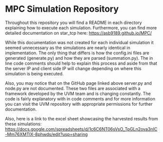 # MPC Simulation Repository

Throughout this repository you will find a README in each directory explaining how to execute each simulation.
Furthermore, you can find more detailed documentation on star_tcp here: https://asb9189.github.io/MPC/

While this documentation was not created for each individual simulation it seemed unnecessary as the simulations are nearly identical
in implementation. The only thing that differs is how the config.ini files are generated (generate.py) and how they are parsed (summation.py).
The in line code comments should help to explain this process and aside from that the server IP and client side IP will change depending on
where this simulation is being executed.

Also, you may notice that on the GitHub page linked above server.py and node.py are not documented. These two files are associated with a framework
developed by the UVM team and is changing constantly. The code is fairly explanatory with in code comments and for more information you can visit the UVM
repository with appropriate permissions for further documentation.

Also, here is a link to the excel sheet showcasing the harvested results from these simulations: https://docs.google.com/spreadsheets/d/1c6C6NT06sVsO_TpGLn2ova3nIC-Mm76XMTIX-8phwds/edit?usp=sharing

